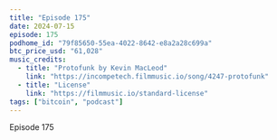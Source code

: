 ```yaml
---
title: "Episode 175"
date: 2024-07-15
episode: 175
podhome_id: "79f85650-55ea-4022-8642-e8a2a28c699a"
btc_price_usd: "61,028"
music_credits:
  - title: "Protofunk by Kevin MacLeod"
    link: "https://incompetech.filmmusic.io/song/4247-protofunk"
  - title: "License"
    link: "https://filmmusic.io/standard-license"
tags: ["bitcoin", "podcast"]
---
```


Episode 175